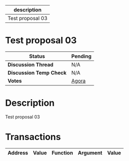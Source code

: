 | description      |
| ---------------- |
| Test proposal 03 |

# Test proposal 03


  | **Status**            | Pending                                                                                                                                      |
  | --------------------- | ------------------------------------------------------------------------------------------------------------------------------------------- |
  | **Discussion Thread** |  N/A                                                                                              |
  | **Discussion Temp Check** |  N/A                                                                                              |
  | **Votes**             | [Agora](https://agora.ensdao.org/proposals/1097)                                                                                                                                     |
  

# Description 
 Test proposal 03

# Transactions 
 | Address | Value | Function | Argument | Value |
| ------- | ----- | -------- | -------- | ----- |







